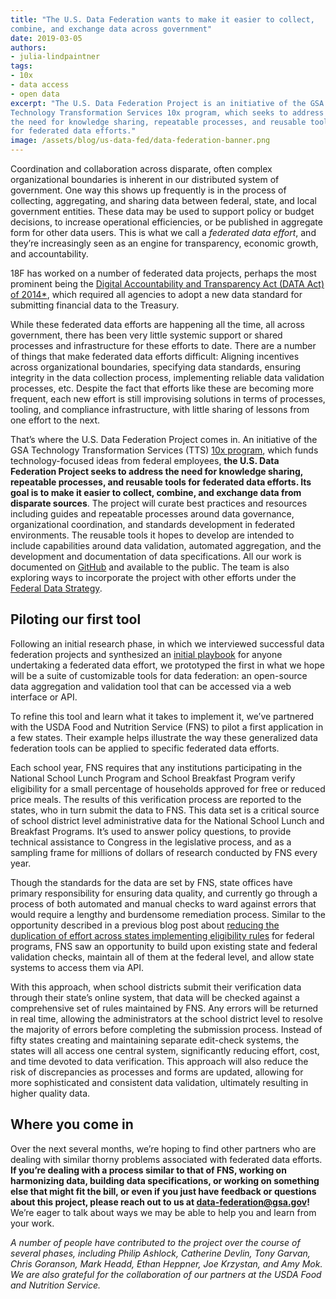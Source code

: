 ```yaml
---
title: "The U.S. Data Federation wants to make it easier to collect,
combine, and exchange data across government"
date: 2019-03-05
authors:
- julia-lindpaintner
tags:
- 10x
- data access
- open data
excerpt: "The U.S. Data Federation Project is an initiative of the GSA
Technology Transformation Services 10x program, which seeks to address
the need for knowledge sharing, repeatable processes, and reusable tools
for federated data efforts."
image: /assets/blog/us-data-fed/data-federation-banner.png
---
```


Coordination and collaboration across disparate, often complex
organizational boundaries is inherent in our distributed system of
government. One way this shows up frequently is in the process of
collecting, aggregating, and sharing data between federal, state, and
local government entities. These data may be used to support policy or budget decisions, to increase operational efficiencies, or be published in aggregate form for other data users. This is what we call a *federated data effort*, and they’re increasingly seen as an engine for transparency, economic growth, and accountability.

18F has worked on a number of federated data projects, perhaps the most prominent being the [Digital Accountability and Transparency Act (DATA Act) of 2014*](https://18f.gsa.gov/what-we-deliver/data-act/), which required all agencies to adopt a new data standard for submitting financial data to the Treasury.

While these federated data efforts are happening all the time, all
across government, there has been very little systemic support or shared processes and infrastructure for these efforts to date. There are a number of things that make federated data efforts difficult: Aligning incentives across organizational boundaries, specifying data standards, ensuring integrity in the data collection process, implementing reliable data validation processes, etc. Despite the fact that efforts like these are becoming more frequent, each new effort is still improvising solutions in terms of processes, tooling, and compliance infrastructure, with little sharing of lessons from one effort to the next.

That’s where the U.S. Data Federation Project comes in. An initiative of the GSA Technology Transformation Services (TTS) [10x
program](https://10x.gsa.gov/), which funds technology-focused ideas
from federal employees, **the U.S. Data Federation Project seeks to
address the need for knowledge sharing, repeatable processes, and
reusable tools for federated data efforts. Its goal is to make it easier to collect, combine, and exchange data from disparate sources**. The project will curate best practices and resources including guides and repeatable processes around data governance, organizational coordination, and standards development in federated environments. The reusable tools it hopes to develop are intended to include capabilities around data validation, automated aggregation, and the development and documentation of data specifications. All our work is documented on [GitHub](https://github.com/18F/data-federation-project) and available to the public. The team is also exploring ways to incorporate the project with other efforts under the [Federal Data Strategy](https://strategy.data.gov/).

## Piloting our first tool

Following an initial research phase, in which we interviewed successful data federation projects and synthesized an [initial playbook](https://github.com/18F/data-federation-project/blob/master/DataFederationFramework.md#the-data-federation-playbook) for anyone undertaking a federated data effort, we prototyped the first
in what we hope will be a suite of customizable tools for data
federation: an open-source data aggregation and validation tool that can be accessed via a web interface or API.

To refine this tool and learn what it takes to implement it, we’ve
partnered with the USDA Food and Nutrition Service (FNS) to pilot a
first application in a few states. Their example helps illustrate the
way these generalized data federation tools can be applied to specific federated data efforts.

Each school year, FNS requires that any institutions participating in
the National School Lunch Program and School Breakfast Program verify
eligibility for a small percentage of households approved for free or
reduced price meals. The results of this verification process are
reported to the states, who in turn submit the data to FNS. This data
set is a critical source of school district level administrative data
for the National School Lunch and Breakfast Programs. It’s used to
answer policy questions, to provide technical assistance to Congress in the legislative process, and as a sampling frame for millions of dollars of research conducted by FNS every year.

Though the standards for the data are set by FNS, state offices have
primary responsibility for ensuring data quality, and currently go
through a process of both automated and manual checks to ward against
errors that would require a lengthy and burdensome remediation process. Similar to the opportunity described in a previous blog post about [reducing the duplication of effort across states implementing eligibility rules](https://18f.gsa.gov/2018/10/16/exploring-a-new-way-to-make-eligibility-rules-easier-to-implement/) for federal programs, FNS saw an opportunity to build upon existing state and federal validation checks, maintain all of them at the federal level, and allow state systems to access them via API.

With this approach, when school districts submit their verification data through their state’s online system, that data will be checked against a comprehensive set of rules maintained by FNS. Any errors will be returned in real time, allowing the administrators at the school district level to resolve the majority of errors before completing the submission process. Instead of fifty states creating and maintaining separate edit-check systems, the states will all access one central system, significantly reducing effort, cost, and time devoted to data verification. This approach will also reduce the risk of discrepancies as processes and forms are updated, allowing for more sophisticated and consistent data validation, ultimately resulting in higher quality data.

## Where you come in

Over the next several months, we’re hoping to find other partners who
are dealing with similar thorny problems associated with federated data efforts. **If you’re dealing with a process similar to that of FNS, working on harmonizing data, building data specifications, or working on something else that might fit the bill, or even if you just have feedback or questions about this project, please reach out to us at [data-federation@gsa.gov](mailto:data-federation@gsa.gov)!** We’re eager to talk about ways we may be able to help you and learn from your work.

*A number of people have contributed to the project over the course of
several phases, including Philip Ashlock, Catherine Devlin, Tony Garvan, Chris Goranson, Mark Headd, Ethan Heppner, Joe Krzystan, and Amy Mok. We are also grateful for the collaboration of our partners at the USDA Food and Nutrition Service.*
